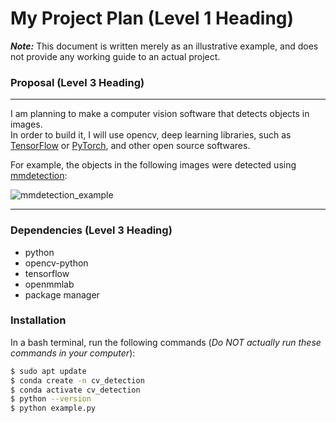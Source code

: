 # My Project Plan (Level 1 Heading)

***Note:*** This document is written merely as an illustrative example, and does not provide
any working guide to an actual project.

### **Proposal (Level 3 Heading)**
---
I am planning to make a computer vision software that detects objects in images.   
In order to build it, I will use opencv, deep learning libraries, such as [TensorFlow](https://github.com/tensorflow/tensorflow)
or [PyTorch](https://github.com/pytorch/pytorch), and other open source softwares.

For example, the objects in the following images were detected using [mmdetection](https://github.com/open-mmlab/mmdetection):

![mmdetection_example](https://user-images.githubusercontent.com/12907710/137271636-56ba1cd2-b110-4812-8221-b4c120320aa9.png)

---
### **Dependencies (Level 3 Heading)**
- python
- opencv-python
- tensorflow
- openmmlab
- package manager

### **Installation**

In a bash terminal, run the following commands (*Do NOT actually run these commands in
your computer*):

```sh
$ sudo apt update
$ conda create -n cv_detection
$ conda activate cv_detection
$ python --version
$ python example.py
```
